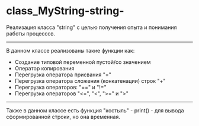 # class_MyString-string-
Реализация класса "string" с целью получения опыта и понимания работы процессов.  
*******************************  
В данном классе реализованы такие функции как:
* Создание типовой переменной пустой/со значением  
* Оператор копирования  
* Перегрузка оператора присвания "="  
* Перегрузка оператора сложения (конкатенации) строк "+"  
* Перегрузка операторов: "==" и "!="  
* Перегрузка операторов "<=", "<", ">=" и ">"  
*******************************  
 Также в данном классе есть функция "костыль" - print() - для вывода сформированной строки, но она временная.
